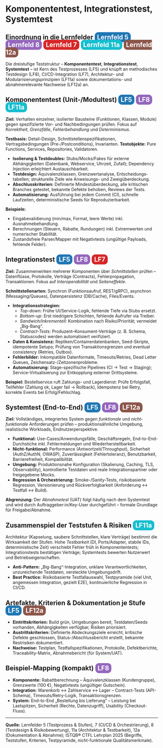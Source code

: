 <h1>Komponententest, Integrationstest, Systemtest</h1>

<h2>
  Einordnung in die Lernfelder
  <span style="background-color:#1f77b4; color:white; padding:4px 8px; border-radius:12px;">Lernfeld 5</span>
  <span style="background-color:#9467bd; color:white; padding:4px 8px; border-radius:12px;">Lernfeld 8</span>
  <span style="background-color:#d62728; color:white; padding:4px 8px; border-radius:12px;">Lernfeld 7</span>
  <span style="background-color:#17becf; color:white; padding:4px 8px; border-radius:12px;">Lernfeld 11a</span>
  <span style="background-color:#8c564b; color:white; padding:4px 8px; border-radius:12px;">Lernfeld 12a</span>
</h2>
<p>Die dreistufige Teststruktur – <strong>Komponententest</strong>, <strong>Integrationstest</strong>, <strong>Systemtest</strong> – ist Kern des Testprozesses (LF5) und knüpft an methodisches Testdesign (LF8), CI/CD-Integration (LF7), Architektur- und Modularisierungsprinzipien (LF11a) sowie dokumentations- und abnahmerelevante Nachweise (LF12a) an.</p>

<h2>
  Komponententest (Unit-/Modultest)
  <span style="background-color:#1f77b4; color:white; padding:4px 8px; border-radius:12px;">LF5</span>
  <span style="background-color:#9467bd; color:white; padding:4px 8px; border-radius:12px;">LF8</span>
  <span style="background-color:#17becf; color:white; padding:4px 8px; border-radius:12px;">LF11a</span>
</h2>
<p><strong>Ziel:</strong> Verhalten einzelner, isolierter Bausteine (Funktionen, Klassen, Module) gegen spezifizierte Vor- und Nachbedingungen prüfen. Fokus auf <em>Korrektheit</em>, <em>Grenzfälle</em>, <em>Fehlerbehandlung</em> und <em>Determinismus</em>.</p>
<p><strong>Testbasis:</strong> Detail-Design, Schnittstellenspezifikationen, Vertragsbedingungen (Pre-/Postconditions), Invarianten. <strong>Testobjekte:</strong> Pure Functions, Services, Repositories, Validatoren.</p>
<ul>
  <li><strong>Isolierung &amp; Testdoubles:</strong> Stubs/Mocks/Fakes für externe Abhängigkeiten (Datenbank, Webservice, Uhrzeit, Zufall); Dependency Injection erleichtert Austauschbarkeit.</li>
  <li><strong>Testdesign:</strong> Äquivalenzklassen, Grenzwertanalyse, Entscheidungs­tabellen; strukturelle Ziele wie Anweisungs- und Zweigüberdeckung.</li>
  <li><strong>Abschlusskriterien:</strong> Definierte Mindestüberdeckung, alle kritischen Branches getestet, bekannte Defekte behoben, Reviews der Tests.</li>
  <li><strong>Automatisierung:</strong> Ausführung bei jedem Commit (CI), schnelle Laufzeiten, deterministische Seeds für Reproduzierbarkeit.</li>
</ul>
<p><strong>Beispiele:</strong></p>
<ul>
  <li>Eingabevalidierung (min/max, Format, leere Werte) inkl. Ausnahmebehandlung.</li>
  <li>Berechnungen (Steuern, Rabatte, Rundungen) inkl. Extremwerten und numerischer Stabilität.</li>
  <li>Zustandsfreie Parser/Mapper mit Negativtests (ungültige Payloads, fehlende Felder).</li>
</ul>

<h2>
  Integrationstest
  <span style="background-color:#1f77b4; color:white; padding:4px 8px; border-radius:12px;">LF5</span>
  <span style="background-color:#9467bd; color:white; padding:4px 8px; border-radius:12px;">LF8</span>
  <span style="background-color:#d62728; color:white; padding:4px 8px; border-radius:12px;">LF7</span>
</h2>
<p><strong>Ziel:</strong> Zusammenwirken mehrerer Komponenten über <em>Schnittstellen</em> prüfen – Datenflüsse, Protokolle, Verträge (Contracts), Fehlerpropagation, Transaktionen. Fokus auf <em>Interoperabilität</em> und <em>Seiteneffekte</em>.</p>
<p><strong>Schnittstellenarten:</strong> Synchron (Funktionsaufruf, REST/gRPC), asynchron (Messaging/Queues), Datenpersistenz (DB/Cache), Files/Events.</p>
<ul>
  <li><strong>Integrationsstrategien:</strong>
    <ul>
      <li><em>Top-down:</em> Frühe UI/Service-Logik, fehlende Tiefe via Stubs ersetzt.</li>
      <li><em>Bottom-up:</em> Erst niedrigere Schichten, fehlende Aufrufer via Treiber.</li>
      <li><em>Sandwich/inkrementell:</em> Kombination nach Risiko/Priorität; vermeidet „Big-Bang“.</li>
      <li><em>Contract-Tests:</em> Produzent–Konsument-Verträge (z. B. Schema, Statuscodes) werden automatisiert verifiziert.</li>
    </ul>
  </li>
  <li><strong>Daten &amp; Konsistenz:</strong> Repliken/Containerdatenbanken, Seed-Skripte, idempotente Setups; Prüfung von Transaktionsgrenzen und eventual consistency (Retries, Outbox).</li>
  <li><strong>Fehlerbilder:</strong> Inkompatible Datenformate, Timeouts/Retries, Dead Letter Queues, Zeichensatz-/Zeitzonenprobleme.</li>
  <li><strong>Automatisierung:</strong> Stage-spezifische Pipelines (CI → Test → Staging); Service-Virtualisierung zur Entkopplung externer Drittsysteme.</li>
</ul>
<p><strong>Beispiel:</strong> Bestellservice ruft Zahlungs- und Lagerdienst: Prüfe Erfolgsfall, Teilfehler (Zahlung ok, Lager fail → Rollback), Idempotenz bei Retry, korrekte Events bei Erfolg/Fehlschlag.</p>

<h2>
  Systemtest (End-to-End)
  <span style="background-color:#1f77b4; color:white; padding:4px 8px; border-radius:12px;">LF5</span>
  <span style="background-color:#9467bd; color:white; padding:4px 8px; border-radius:12px;">LF8</span>
  <span style="background-color:#8c564b; color:white; padding:4px 8px; border-radius:12px;">LF12a</span>
</h2>
<p><strong>Ziel:</strong> Vollständiges, integriertes System gegen <em>funktionale</em> und <em>nicht-funktionale</em> Anforderungen prüfen – produktionsähnliche Umgebung, realistische Workloads, Endnutzerperspektive.</p>
<ul>
  <li><strong>Funktional:</strong> Use-Cases/Anwendungsfälle, Geschäftsregeln, End-to-End-Durchstiche inkl. Fehlermeldungen und Wiederherstellbarkeit.</li>
  <li><strong>Nicht-funktional:</strong> Performance (Antwortzeit/Throughput), Sicherheit (AuthZ/AuthN, OWASP), Zuverlässigkeit (Fehlertoleranz), Benutzbarkeit, Barrierefreiheit, Kompatibilität.</li>
  <li><strong>Umgebung:</strong> Produktionsnahe Konfiguration (Skalierung, Caching, TLS, Observability), kontrollierte Testdaten und reale Integrationspartner oder freigegebene Mocks.</li>
  <li><strong>Regression &amp; Orchestrierung:</strong> Smoke-/Sanity-Tests, risikobasierte Regression, Versionierung und Rückverfolgbarkeit (Anforderung ↔ Testfall ↔ Build).</li>
</ul>
<p><strong>Abgrenzung:</strong> Der <em>Abnahmetest</em> (UAT) folgt häufig nach dem Systemtest und wird durch Auftraggeber:in/Key-User durchgeführt – formale Grundlage für Freigabe/Abnahme.</p>

<h2>
  Zusammenspiel der Teststufen &amp; Risiken
  <span style="background-color:#17becf; color:white; padding:4px 8px; border-radius:12px;">LF11a</span>
</h2>
<p>Architektur (Kapselung, saubere Schnittstellen, klare Verträge) bestimmt die Wirksamkeit der Stufen. Hohe <em>Testbarkeit</em> (DI, Ports/Adapter, stabile IDs, deterministische Zeit) verschiebt Fehler früh in Komponententests; Integrationstests bestätigen Verträge; Systemtests bewerten Nutzerwert und Betriebseigenschaften.</p>
<ul>
  <li><strong>Anti-Pattern:</strong> „Big-Bang“-Integration, unklare Verantwortlichkeiten, unzureichende Testdaten, versteckte Umgebungsdrift.</li>
  <li><strong>Best Practice:</strong> Risikobasierte Testfallauswahl, Testpyramide (viel Unit, angemessen Integration, gezielt E2E), kontinuierliche Regression in CI/CD.</li>
</ul>

<h2>
  Artefakte, Kriterien &amp; Dokumentation je Stufe
  <span style="background-color:#1f77b4; color:white; padding:4px 8px; border-radius:12px;">LF5</span>
  <span style="background-color:#8c564b; color:white; padding:4px 8px; border-radius:12px;">LF12a</span>
</h2>
<ul>
  <li><strong>Eintrittskriterien:</strong> Build grün, Umgebungen bereit, Testdaten/Seeds vorhanden, Abhängigkeiten verfügbar, Risiken priorisiert.</li>
  <li><strong>Austrittskriterien:</strong> Definierte Abdeckungsziele erreicht, kritische Defekte geschlossen, Status-/Abschlussbericht erstellt, bekannte Restrisiken dokumentiert.</li>
  <li><strong>Nachweise:</strong> Testplan, Testfallspezifikationen, Protokolle, Defektberichte, Traceability-Matrix, Abnahmebericht (für System/UAT).</li>
</ul>

<h2>
  Beispiel-Mapping (kompakt)
  <span style="background-color:#9467bd; color:white; padding:4px 8px; border-radius:12px;">LF8</span>
</h2>
<ul>
  <li><strong>Komponente:</strong> Rabattberechnung – Äquivalenzklassen (Kundengruppe), Grenzwerte (100 €), Negativtests (ungültiger Gutschein).</li>
  <li><strong>Integration:</strong> Warenkorb ↔ Zahlservice ↔ Lager – Contract-Tests (API-Schema), Timeouts/Retry-Logik, Transaktionsgrenzen.</li>
  <li><strong>System:</strong> End-to-End „Bestellung bis Lieferung“ – Leistung bei Lastspitzen, Sicherheit (Rechte, Datenzugriff), Usability (Checkout-Fluss).</li>
</ul>

<hr/>
<p><strong>Quelle:</strong> Lernfelder 5 (Testprozess &amp; Stufen), 7 (CI/CD &amp; Orchestrierung), 8 (Testdesign &amp; Risikobewertung), 11a (Architektur &amp; Testbarkeit), 12a (Dokumentation &amp; Abnahme); ISTQB® CTFL Lehrplan 2025 (Begriffe, Teststufen, Kriterien, Testpyramide, nicht-funktionale Qualitätsmerkmale).</p>
